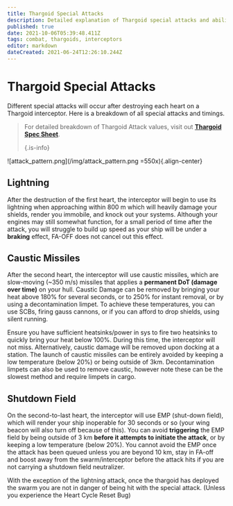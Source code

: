 ```yaml
---
title: Thargoid Special Attacks
description: Detailed explanation of Thargoid special attacks and abilities
published: true
date: 2021-10-06T05:39:48.411Z
tags: combat, thargoids, interceptors
editor: markdown
dateCreated: 2021-06-24T12:26:10.244Z
---
```


# Thargoid Special Attacks
Different special attacks will occur after destroying each heart on a Thargoid interceptor. Here is a breakdown of all special attacks and timings.

> For detailed breakdown of Thargoid Attack values, visit out [**Thargoid Spec Sheet**](/en/thargoid-specs). 
> 
> {.is-info}

!\[attack_pattern.png\](/img/attack_pattern.png =550x){.align-center}

## Lightning
After the destruction of the first heart, the interceptor will begin to use its lightning when approaching within 800 m which will heavily damage your shields, render you immobile, and knock out your systems. Although your engines may still somewhat function, for a small period of time after the attack, you will struggle to build up speed as your ship will be under a **braking** effect, FA-OFF does not cancel out this effect.

## Caustic Missiles
After the second heart, the interceptor will use caustic missiles, which are slow-moving (~350 m/s) missiles that applies a **permanent DoT (damage over time)** on your hull. Caustic Damage can be removed by bringing your heat above 180% for several seconds, or to 250% for instant removal, or by using a decontamination limpet. To achieve these temperatures, you can use SCBs, firing gauss cannons, or if you can afford to drop shields, using silent running.

Ensure you have sufficient heatsinks/power in sys to fire two heatsinks to quickly bring your heat below 100%. During this time, the interceptor will not miss. Alternatively, caustic damage will be removed upon docking at a station. The launch of caustic missiles can be entirely avoided by keeping a low temperature (below 20%) or being outside of 3km. Decontamination limpets can also be used to remove caustic, however note these can be the slowest method and require limpets in cargo.

## Shutdown Field
On the second-to-last heart, the interceptor will use EMP (shut-down field), which will render your ship inoperable for 30 seconds or so (your wing beacon will also turn off because of this). You can avoid **triggering** the EMP field by being outside of 3 km **before it attempts to initiate the attack**, or by keeping a low temperature (below 20%). You cannot avoid the EMP once the attack has been queued unless you are beyond 10 km, stay in FA-off and boost away from the swarm/interceptor before the attack hits if you are not carrying a shutdown field neutralizer.

With the exception of the lightning attack, once the thargoid has deployed the swarm you are not in danger of being hit with the special attack. (Unless you experience the Heart Cycle Reset Bug)